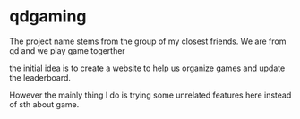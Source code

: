 # qdgaming
The project name stems from the group of my closest friends. We are from qd and we play game togerther

the initial idea is to create a website to help us organize games and update the leaderboard.

However the mainly thing I do is trying some unrelated features here instead of sth about game.

